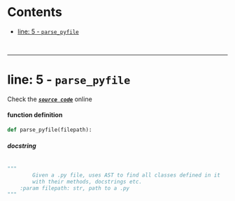 



Contents
========

* [line: 5 - `parse_pyfile`](#line-5---parse_pyfile)


&nbsp;

--------
# line: 5 - `parse_pyfile`
  
Check the [***``source code``***](https://github.com/FedeClaudi/pydoc2md/blob/master/pydoc2md/utils/parse.py#L5) online
#### function definition


```python
def parse_pyfile(filepath):
```
##### docstring
  


```python

"""
        Given a .py file, uses AST to find all classes defined in it
        with their methods, docstrings etc.
    :param filepath: str, path to a .py
"""
```
